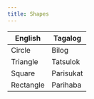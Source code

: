 ```yaml
---
title: Shapes
---
```


English | Tagalog
--- | ---
Circle | Bilog
Triangle | Tatsulok
Square | Parisukat
Rectangle | Parihaba

